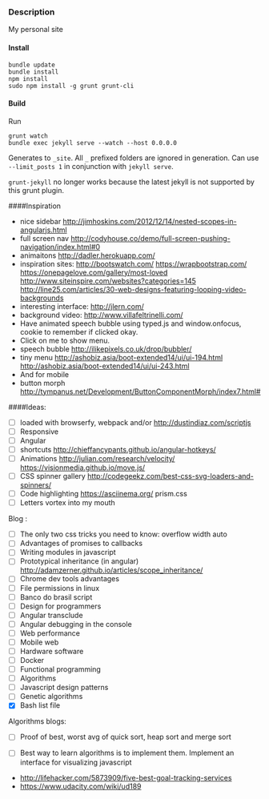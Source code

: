 ### Description

My personal site

#### Install 


	bundle update
	bundle install
	npm install
	sudo npm install -g grunt grunt-cli

#### Build
Run

	grunt watch
	bundle exec jekyll serve --watch --host 0.0.0.0

Generates to `_site`. All `_` prefixed folders are ignored in generation.
Can use `--limit_posts 1` in conjunction with `jekyll serve`.

`grunt-jekyll` no longer works because the latest jekyll is not supported by this grunt plugin.

####Inspiration
- nice sidebar http://jimhoskins.com/2012/12/14/nested-scopes-in-angularjs.html
- full screen nav http://codyhouse.co/demo/full-screen-pushing-navigation/index.html#0
- animaitons http://dadler.herokuapp.com/
- inspiration sites: http://bootswatch.com/ https://wrapbootstrap.com/  https://onepagelove.com/gallery/most-loved http://www.siteinspire.com/websites?categories=145 http://line25.com/articles/30-web-designs-featuring-looping-video-backgrounds
- interesting interface: http://jlern.com/
- background video: http://www.villafeltrinelli.com/
- Have animated speech bubble using typed.js and window.onfocus, cookie to remember if clicked okay.
- Click on me to show menu.
- speech bubble http://ilikepixels.co.uk/drop/bubbler/
- tiny menu http://ashobiz.asia/boot-extended14/ui/ui-194.html http://ashobiz.asia/boot-extended14/ui/ui-243.html
- And for mobile
- button morph http://tympanus.net/Development/ButtonComponentMorph/index7.html#

####Ideas:

- [ ] loaded with browserfy, webpack and/or http://dustindiaz.com/scriptjs
- [ ] Responsive
- [ ] Angular
- [ ] shortcuts http://chieffancypants.github.io/angular-hotkeys/
- [ ] Animations http://julian.com/research/velocity/ https://visionmedia.github.io/move.js/
- [ ] CSS spinner gallery http://codegeekz.com/best-css-svg-loaders-and-spinners/
- [ ] Code highlighting https://asciinema.org/ prism.css
- [ ] Letters vortex into my mouth

Blog :

- [ ] The only two css tricks you need to know: overflow width auto
- [ ] Advantages of promises to callbacks
- [ ] Writing modules in javascript
- [ ] Prototypical inheritance (in angular) http://adamzerner.github.io/articles/scope_inheritance/
- [ ] Chrome dev tools advantages
- [ ] File permissions in linux
- [ ] Banco do brasil script
- [ ] Design for programmers
- [ ] Angular transclude
- [ ] Angular debugging in the console
- [ ] Web performance
- [ ] Mobile web
- [ ] Hardware software
- [ ] Docker
- [ ] Functional programming
- [ ] Algorithms
- [ ] Javascript design patterns
- [ ] Genetic algorithms
- [x] Bash list file

Algorithms blogs:
- [ ] Proof of best, worst avg of quick sort, heap sort and merge sort
- [ ] Best way to learn algorithms is to implement them. Implement an interface for visualizing javascript 



- http://lifehacker.com/5873909/five-best-goal-tracking-services
- https://www.udacity.com/wiki/ud189

